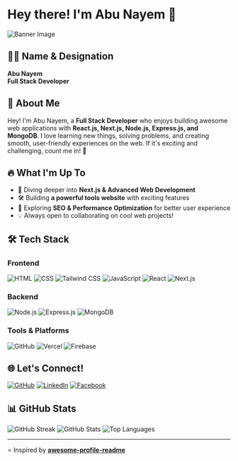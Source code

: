 # Hey there! I'm Abu Nayem 👋

![Banner Image](https://your-banner-image-url.com)

## 👨‍💻 Name & Designation
**Abu Nayem**  
**Full Stack Developer**  

## 🚀 About Me
Hey! I'm Abu Nayem, a **Full Stack Developer** who enjoys building awesome web applications with **React.js, Next.js, Node.js, Express.js, and MongoDB**. I love learning new things, solving problems, and creating smooth, user-friendly experiences on the web. If it's exciting and challenging, count me in! 🚀

## 🔥 What I'm Up To
- 🌱 Diving deeper into **Next.js & Advanced Web Development**
- 🛠️ Building **a powerful tools website** with exciting features
- 📖 Exploring **SEO & Performance Optimization** for better user experience
- 💡 Always open to collaborating on cool web projects!

## 🛠 Tech Stack
### Frontend
![HTML](https://img.shields.io/badge/HTML5-E34F26?style=for-the-badge&logo=html5&logoColor=white)
![CSS](https://img.shields.io/badge/CSS3-1572B6?style=for-the-badge&logo=css3&logoColor=white)
![Tailwind CSS](https://img.shields.io/badge/TailwindCSS-38B2AC?style=for-the-badge&logo=tailwind-css&logoColor=white)
![JavaScript](https://img.shields.io/badge/JavaScript-F7DF1E?style=for-the-badge&logo=javascript&logoColor=black)
![React](https://img.shields.io/badge/React-20232A?style=for-the-badge&logo=react&logoColor=61DAFB)
![Next.js](https://img.shields.io/badge/Next.js-000000?style=for-the-badge&logo=next.js&logoColor=white)

### Backend
![Node.js](https://img.shields.io/badge/Node.js-43853D?style=for-the-badge&logo=node.js&logoColor=white)
![Express.js](https://img.shields.io/badge/Express.js-000000?style=for-the-badge&logo=express&logoColor=white)
![MongoDB](https://img.shields.io/badge/MongoDB-47A248?style=for-the-badge&logo=mongodb&logoColor=white)

### Tools & Platforms
![GitHub](https://img.shields.io/badge/GitHub-181717?style=for-the-badge&logo=github&logoColor=white)
![Vercel](https://img.shields.io/badge/Vercel-000000?style=for-the-badge&logo=vercel&logoColor=white)
![Firebase](https://img.shields.io/badge/Firebase-FFCA28?style=for-the-badge&logo=firebase&logoColor=white)

## 🌐 Let's Connect!
[![GitHub](https://img.shields.io/badge/GitHub-000000?style=for-the-badge&logo=github&logoColor=white)](https://github.com/AbuNayem119)
[![LinkedIn](https://img.shields.io/badge/LinkedIn-0077B5?style=for-the-badge&logo=linkedin&logoColor=white)](https://www.linkedin.com/in/abunayem119/)
[![Facebook](https://img.shields.io/badge/Facebook-1877F2?style=for-the-badge&logo=facebook&logoColor=white)](https://www.facebook.com/abunayem119)

## 📊 GitHub Stats
![GitHub Streak](https://github-readme-streak-stats.herokuapp.com/?user=abunayem119&theme=react)
![GitHub Stats](https://github-readme-stats.vercel.app/api?username=abunayem119&show_icons=true&theme=react)
![Top Languages](https://github-readme-stats.vercel.app/api/top-langs/?username=abunayem119&layout=compact&theme=react)

---
⭐️ Inspired by **[awesome-profile-readme](https://github.com/awesome-profile-readme)**
